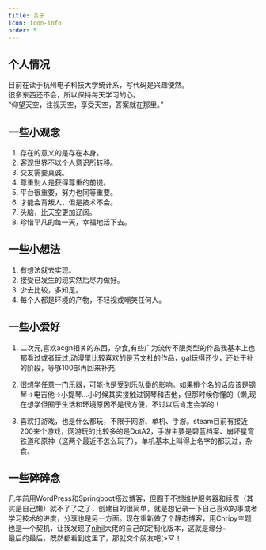 ```yaml
---
title: 关于
icon: icon-info
order: 5
---
```


## 个人情况

目前在读于杭州电子科技大学统计系，写代码是兴趣使然。  
很多东西还不会，所以保持每天学习的心。  
“仰望天空，注视天空，享受天空，答案就在那里。”    

## 一些小观念
1. 存在的意义的是存在本身。
2. 客观世界不以个人意识所转移。
3. 交友需要真诚。
4. 尊重别人是获得尊重的前提。
5. 平台很重要，努力也同等重要。
6. 才能会背叛人，但是技术不会。
7. 头脑，比天空更加辽阔。
8. 珍惜平凡的每一天，幸福地活下去。

## 一些小想法
1. 有想法就去实现。
2. 接受已发生的现实然后尽力做好。
3. 少去比较，多知足。
4. 每个人都是环境的产物，不轻视或嘲笑任何人。

## 一些小爱好
1. 二次元,喜欢acgn相关的东西，杂食,有些广为流传不限类型的作品我基本上也都看过或者玩过,动漫里比较喜欢的是芳文社的作品，gal玩得还少，还处于补的阶段，等够100部再回来补充.

2. 很想学任意一门乐器，可能也是受到乐队番的影响。如果排个名的话应该是钢琴->电吉他->小提琴...小时候其实接触过钢琴和吉他，但那时候你懂的（懒,现在想学但囿于生活和环境原因不是很方便，不过以后肯定会学的！

3. 喜欢打游戏，也是什么都玩，不限于网游、单机、手游。steam目前有接近200来个游戏，网游玩的比较多的是DotA2，手游主要是碧蓝档案、崩坏星穹铁道和原神（这两个最近不怎么玩了），单机基本上叫得上名字的都玩过，杂食。

## 一些碎碎念
几年前用WordPress和Springboot搭过博客，但囿于不想维护服务器和续费（其实是自己懒）就不了了之了，创建目的很简单，就是想记录一下自己喜欢的事或者学习技术的进度，分享也是另一方面。现在重新做了个静态博客，用Chripy主题也是一个契机，让我发现了[nihil](https://nihil.cc/)大佬的自己的定制化版本，这就是缘分~  
最后的最后，既然都看到这里了，那就交个朋友吧(>▽！
    